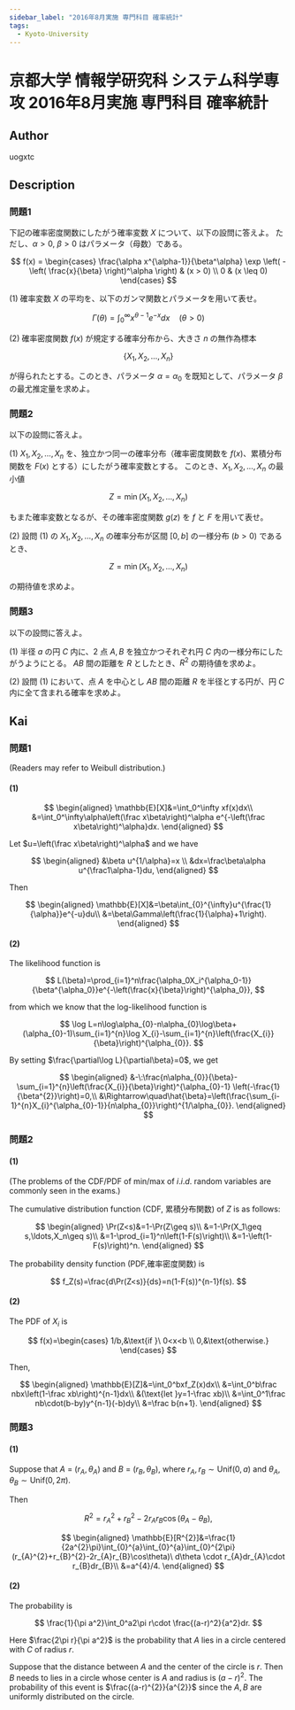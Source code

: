 ```yaml
---
sidebar_label: "2016年8月実施 専門科目 確率統計"
tags:
  - Kyoto-University
---
```

# 京都大学 情報学研究科 システム科学専攻 2016年8月実施 専門科目 確率統計

## **Author**
uogxtc

## **Description**
### 問題1
下記の確率密度関数にしたがう確率変数 $X$ について、以下の設問に答えよ。
ただし、$\alpha > 0$, $\beta > 0$ はパラメータ（母数）である。

$$
f(x) = \begin{cases} 
\frac{\alpha x^{\alpha-1}}{\beta^\alpha} \exp \left( - \left( \frac{x}{\beta} \right)^\alpha \right) & (x > 0) \\
0 & (x \leq 0) 
\end{cases}
$$

(1) 確率変数 $X$ の平均を、以下のガンマ関数とパラメータを用いて表せ。

$$
\Gamma(\theta) = \int_0^\infty x^{\theta-1} e^{-x} dx \quad (\theta > 0)
$$

(2) 確率密度関数 $f(x)$ が規定する確率分布から、大きさ $n$ の無作為標本

$$
\{X_1, X_2, \ldots, X_n\}
$$

が得られたとする。このとき、パラメータ $\alpha = \alpha_0$ を既知として、パラメータ $\beta$ の最尤推定量を求めよ。

### 問題2
以下の設問に答えよ。

(1) $X_1, X_2, \ldots, X_n$ を、独立かつ同一の確率分布（確率密度関数を $f(x)$、累積分布関数を $F(x)$ とする）にしたがう確率変数とする。
このとき、$X_1, X_2, \ldots, X_n$ の最小値

$$
Z = \min(X_1, X_2, \ldots, X_n)
$$

もまた確率変数となるが、その確率密度関数 $g(z)$ を $f$ と $F$ を用いて表せ。

(2) 設問 (1) の $X_1, X_2, \ldots, X_n$ の確率分布が区間 $[0, b]$ の一様分布 $(b > 0)$ であるとき、

$$
Z = \min(X_1, X_2, \ldots, X_n)
$$

の期待値を求めよ。

### 問題3
以下の設問に答えよ。

(1) 半径 $a$ の円 $C$ 内に、2 点 $A,B$ を独立かつそれぞれ円 $C$ 内の一様分布にしたがうようにとる。
$AB$ 間の距離を $R$ としたとき、$R^2$ の期待値を求めよ。

(2) 設問 (1) において、点 $A$ を中心とし $AB$ 間の距離 $R$ を半径とする円が、円 $C$ 内に全て含まれる確率を求めよ。


## **Kai**
### 問題1
(Readers may refer to Weibull distribution.)

#### (1)
$$
\begin{aligned}
\mathbb{E}[X]&=\int_0^\infty xf(x)dx\\
&=\int_0^\infty\alpha\left(\frac x\beta\right)^\alpha e^{-\left(\frac x\beta\right)^\alpha}dx.
\end{aligned}
$$

Let $u=\left(\frac x\beta\right)^\alpha$ and we have

$$
\begin{aligned}
&\beta u^{1/\alpha}=x \\
&dx=\frac\beta\alpha u^{\frac1\alpha-1}du,
\end{aligned}
$$

Then

$$
\begin{aligned}
\mathbb{E}[X]&=\beta\int_{0}^{\infty}u^{\frac{1}{\alpha}}e^{-u}du\\
&=\beta\Gamma\left(\frac{1}{\alpha}+1\right).
\end{aligned}
$$

#### (2)
The likelihood function is

$$
L(\beta)=\prod_{i=1}^n\frac{\alpha_0X_i^{\alpha_0-1}}{\beta^{\alpha_0}}e^{-\left(\frac{x}{\beta}\right)^{\alpha_0}},
$$

from which we know that the log-likelihood function is

$$
\log L=n\log\alpha_{0}-n\alpha_{0}\log\beta+(\alpha_{0}-1)\sum_{i=1}^{n}\log X_{i}-\sum_{i=1}^{n}\left(\frac{X_{i}}{\beta}\right)^{\alpha_{0}}.
$$

By setting $\frac{\partial\log L}{\partial\beta}=0$, we get

$$
\begin{aligned}
&-\:\frac{n\alpha_{0}}{\beta}-\sum_{i=1}^{n}\left(\frac{X_{i}}{\beta}\right)^{\alpha_{0}-1} \left(-\frac{1}{\beta^{2}}\right)=0,\\
&\Rightarrow\quad\hat{\beta}=\left(\frac{\sum_{i-1}^{n}X_{i}^{\alpha_{0}-1}}{n\alpha_{0}}\right)^{1/\alpha_{0}}.
\end{aligned}
$$

### 問題2
#### (1)
(The problems of the CDF/PDF of min/max of $i.i.d.$ random variables are commonly seen in the exams.)

The cumulative distribution function (CDF, 累積分布関数) of $Z$ is as follows:

$$
\begin{aligned}
\Pr(Z<s)&=1-\Pr(Z\geq s)\\
&=1-\Pr(X_1\geq s,\ldots,X_n\geq s)\\
&=1-\prod_{i=1}^n\left(1-F(s)\right)\\
&=1-\left(1-F(s)\right)^n.
\end{aligned}
$$

The probability density function (PDF,確率密度関数) is

$$
f_Z(s)=\frac{d\Pr(Z<s)}{ds}=n(1-F(s))^{n-1}f(s).
$$

#### (2)
The PDF of $X_i$ is

$$
f(x)=\begin{cases}
1/b,&\text{if }\ 0<x<b \\
0,&\text{otherwise.}
\end{cases}
$$

Then,

$$
\begin{aligned}
\mathbb{E}[Z]&=\int_0^bxf_Z(x)dx\\
&=\int_0^b\frac nbx\left(1-\frac xb\right)^{n-1}dx\\
&(\text{let }y=1-\frac xb)\\
&=\int_0^1\frac nb\cdot(b-by)y^{n-1}(-b)dy\\
&=\frac b{n+1}.
\end{aligned}
$$

### 問題3
#### (1)
Suppose that $A$ = $(r_A, \theta _A)$ and $B$ = $(r_B,\theta_B)$,  where $r_A,r_B \sim \text{Unif}(0,a)$ and $\theta_A,\theta_B \sim \text{Unif} ( 0, 2\pi ).$ 

Then

$$
R^2=r_A^2+r_B^2-2r_Ar_B\cos(\theta_A-\theta_B),
$$

$$
\begin{aligned}
\mathbb{E}[R^{2}]&=\frac{1}{2a^{2}\pi}\int_{0}^{a}\int_{0}^{a}\int_{0}^{2\pi}(r_{A}^{2}+r_{B}^{2}-2r_{A}r_{B}\cos\theta)\ d\theta \cdot r_{A}dr_{A}\cdot r_{B}dr_{B}\\
&=a^{4}/4.
\end{aligned}
$$

#### (2)
The probability is

$$
\frac{1}{\pi a^2}\int_0^a2\pi r\cdot \frac{(a-r)^2}{a^2}dr.
$$

Here $\frac{2\pi r}{\pi a^2}$ is the probability that $A$ lies in a circle centered with $C$ of radius $r$.

Suppose that the distance between $A$ and the center of the circle is $r$.
Then $B$ needs to lies in a circle whose center is $A$ and radius is $(a-r)^2$.
The probability of this event is $\frac{(a-r)^{2}}{a^{2}}$ since the $A,B$ are uniformly distributed on the circle.